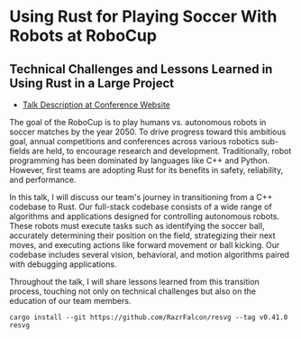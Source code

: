 # Using Rust for Playing Soccer With Robots at RoboCup

## Technical Challenges and Lessons Learned in Using Rust in a Large Project

- [Talk Description at Conference Website](https://rustfest.ch/talks/using-rust-for-playing-soccer-with-robots-at-robocup/)

The goal of the RoboCup is to play humans vs. autonomous robots in soccer matches by the year 2050.
To drive progress toward this ambitious goal, annual competitions and conferences across various robotics sub-fields are held, to encourage research and development.
Traditionally, robot programming has been dominated by languages like C++ and Python.
However, first teams are adopting Rust for its benefits in safety, reliability, and performance.

In this talk, I will discuss our team's journey in transitioning from a C++ codebase to Rust.
Our full-stack codebase consists of a wide range of algorithms and applications designed for controlling autonomous robots.
These robots must execute tasks such as identifying the soccer ball, accurately determining their position on the field, strategizing their next moves, and executing actions like forward movement or ball kicking.
Our codebase includes several vision, behavioral, and motion algorithms paired with debugging applications.

Throughout the talk, I will share lessons learned from this transition process, touching not only on technical challenges but also on the education of our team members.

```
cargo install --git https://github.com/RazrFalcon/resvg --tag v0.41.0 resvg
```
